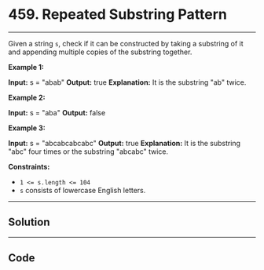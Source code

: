 # 459. Repeated Substring Pattern

---

Given a string `s`, check if it can be constructed by taking a substring of it and appending multiple copies of the substring together.

 

**Example 1:**


**Input:** s = "abab"
**Output:** true
**Explanation:** It is the substring "ab" twice.


**Example 2:**


**Input:** s = "aba"
**Output:** false


**Example 3:**


**Input:** s = "abcabcabcabc"
**Output:** true
**Explanation:** It is the substring "abc" four times or the substring "abcabc" twice.


 

**Constraints:**

  * `1 <= s.length <= 104`
  * `s` consists of lowercase English letters.

---

## Solution



---

## Code
```python


```